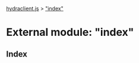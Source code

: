 [hydraclient.js](../index.md) > ["index"](../modules/_index_.md)



# External module: "index"

## Index


